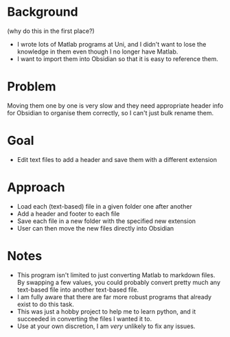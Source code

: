 # Background
(why do this in the first place?)
- I wrote lots of Matlab programs at Uni, and I didn't want to lose the knowledge in them even though I no longer have Matlab.
- I want to import them into Obsidian so that it is easy to reference them.

# Problem
Moving them one by one is very slow and they need appropriate header info for Obsidian to organise them correctly, so I can't just bulk rename them.

# Goal 
- Edit text files to add a header and save them with a different extension

# Approach
- Load each (text-based) file in a given folder one after another
- Add a header and footer to each file
- Save each file in a new folder with the specified new extension
- User can then move the new files directly into Obsidian

# Notes
- This program isn't limited to just converting Matlab to markdown files. By swapping a few values, you could probably convert pretty much any text-based file into another text-based file.
- I am fully aware that there are far more robust programs that already exist to do this task.
- This was just a hobby project to help me to learn python, and it succeeded in converting the files I wanted it to.
- Use at your own discretion, I am _very_ unlikely to fix any issues.

